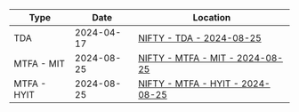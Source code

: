 | Type        | Date       | Location                                                                                 |
| ----------- | ---------- | ---------------------------------------------------------------------------------------- |
| TDA         | 2024-04-17 | [NIFTY - TDA - 2024-08-25](TDA/NIFTY%20-%20TDA%20-%202024-08-25.md)                      |
| MTFA - MIT  | 2024-08-25 | [NIFTY - MTFA - MIT - 2024-08-25](MTFA/NIFTY%20-%20MTFA%20-%20MIT%20-%202024-08-25.md)   |
| MTFA - HYIT | 2024-08-25 | [NIFTY - MTFA - HYIT - 2024-08-25](MTFA/NIFTY%20-%20MTFA%20-%20HYIT%20-%202024-08-25.md) |
